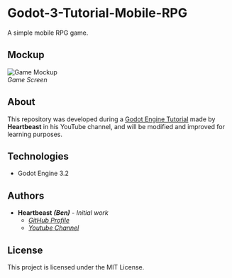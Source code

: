 # Godot-3-Tutorial-Mobile-RPG
A simple mobile RPG game.

## Mockup
![Game Mockup](https://github.com/uheartbeast/mobile-rpg-tutorial/blob/master/Images/Mobile%20RPG%20Mockup.png)<br/>
*Game Screen*

## About
This repository was developed during a [Godot Engine Tutorial](https://www.youtube.com/playlist?list=PL9FzW-m48fn1JgK_mavg7ym6nvchF9Yjb) made by **Heartbeast** in his YouTube channel, and will be modified and improved for learning purposes.

## Technologies
* Godot Engine 3.2

## Authors
* **Heartbeast** ***(Ben)*** - *Initial work*
  * *[GitHub Profile](https://github.com/uheartbeast)*
  * *[Youtube Channel](https://www.youtube.com/user/uheartbeast)*

## License
This project is licensed under the MIT License.
